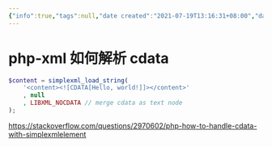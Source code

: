 ```yaml
---
{"info":true,"tags":null,"date created":"2021-07-19T13:16:31+08:00","date modified":"2024-04-17T23:08:54+08:00","dg-publish":true,"permalink":"/card/php-xml 如何解析 cdata/","dgPassFrontmatter":true,"noteIcon":"2","created":"2021-07-19T13:16:31+08:00","updated":"2024-04-17T23:08:54+08:00"}
---
```



# php-xml 如何解析 cdata

```php
$content = simplexml_load_string(
    '<content><![CDATA[Hello, world!]]></content>'
    , null
    , LIBXML_NOCDATA // merge cdata as text node
);
```

https://stackoverflow.com/questions/2970602/php-how-to-handle-cdata-with-simplexmlelement
